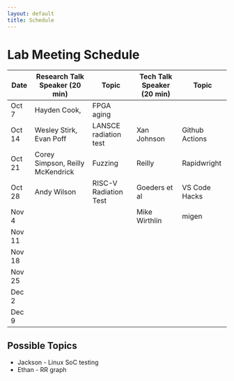 ```yaml
---
layout: default
title: Schedule
---
```


# Lab Meeting Schedule


| Date      | Research Talk Speaker (20 min)    | Topic                     | Tech Talk Speaker (20 min)    | Topic            |
|-----------|-----------------------------------|---------------------------|-------------------------------|------------------|
|Oct 7      | Hayden Cook,                      | FPGA aging                |                               |                  |
|Oct 14     | Wesley Stirk, Evan Poff           | LANSCE radiation test     | Xan Johnson                   |Github Actions    |
|Oct 21     | Corey Simpson, Reilly McKendrick  | Fuzzing                   | Reilly                        |Rapidwright       |
|Oct 28     | Andy Wilson                       | RISC-V Radiation Test     | Goeders et al                 |VS Code Hacks     |
|Nov 4      |                                   |                           | Mike Wirthlin                 |migen             | 
|Nov 11     |                                   |                           |                               |                  | 
|Nov 18     |                                   |                           |                               |                  | 
|Nov 25     |                                   |                           |                               |                  | 
|Dec 2      |                                   |                           |                               |                  | 
|Dec 9      |                                   |                           |                               |                  | 



## Possible Topics
* Jackson - Linux SoC testing
* Ethan - RR graph